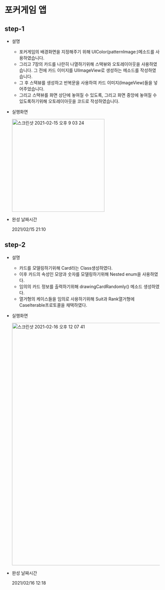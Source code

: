# 포커게임 앱



## step-1

- 설명

  - 포커게임의 배경화면을 지정해주기 위해 UIColor(patternImage:)메소드를 사용하였습니다.
  - 그리고 7장의 카드를 나란히 나열하기위해 스택뷰와 오토레이아웃을 사용하였습니다. 그 전에 카드 이미지를 UIImageView로 생성하는 메소드를 작성하였습니다.
  - 그 후 스택뷰를 생성하고 반복문을 사용하여 카드 이미지(ImageView)들을 넣어주었습니다.
  - 그리고 스택뷰를 화면 상단에 놓여질 수 있도록, 그리고 화면 중앙에 놓여질 수 있도록하기위해  오토레이아웃을 코드로 작성하였습니다.

  

- 실행화면

  <img width="300" alt="스크린샷 2021-02-15 오후 9 03 24" src="https://user-images.githubusercontent.com/42647277/107944339-4b78fb80-6fd1-11eb-8623-5f111a7b8b7d.png">

- 완성 날짜시간

  2021/02/15 21:10



## step-2

- 설명

  - 카드를 모델링하기위해 Card라는 Class생성하였다.
  - 이후 카드의 속성인 모양과 숫자를 모델링하기위해 Nested enum을 사용하였다.
  - 임의의 카드 정보를 출력하기위해 drawingCardRandomly() 메소드 생성하였다.
  - 열거형의 케이스들을 임의로 사용하기위해 Suit과 Rank열거형에 CaseIterable프로토콜을 채택하였다.

  

- 실행화면

  <img width="784" alt="스크린샷 2021-02-16 오후 12 07 41" src="https://user-images.githubusercontent.com/42647277/108014334-fd0b4180-7050-11eb-8259-7c4c09eef006.png">

- 완성 날짜시간

  2021/02/16 12:18
